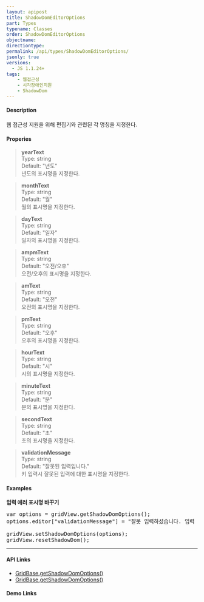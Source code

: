 ```yaml
---
layout: apipost
title: ShadowDomEditorOptions
part: Types
typename: Classes
order: ShadowDomEditorOptions
objectname: 
directiontype: 
permalink: /api/types/ShadowDomEditorOptions/
jsonly: true
versions:
  - JS 1.1.24+
tags:
    - 웹접근성
    - 시각장애인지원
    - ShadowDom
---
```


#### Description

 웹 접근성 지원을 위해 편집기와 관련된 각 명칭을 지정한다.      

#### Properies

> **yearText**  
> Type: string    
> Default: "년도"  
> 년도의 표시명을 지정한다.     

> **monthText**  
> Type: string    
> Default: "월"  
> 월의 표시명을 지정한다.     

> **dayText**  
> Type: string    
> Default: "일자"  
> 일자의 표시명을 지정한다.     

> **ampmText**  
> Type: string    
> Default: "오전/오후"  
> 오전/오후의 표시명을 지정한다.  

> **amText**  
> Type: string    
> Default: "오전"  
> 오전의 표시명을 지정한다.    

> **pmText**  
> Type: string    
> Default: "오후"  
> 오후의 표시명을 지정한다.    

> **hourText**  
> Type: string    
> Default: "시"  
> 시의 표시명을 지정한다.     

> **minuteText**  
> Type: string    
> Default: "분"  
> 분의 표시명을 지정한다.     

> **secondText**  
> Type: string    
> Default: "초"  
> 초의 표시명을 지정한다.     

> **validationMessage**  
> Type: string    
> Default: "잘못된 입력입니다."  
> 키 입력시 잘못된 입력에 대한 표시명을 지정한다.     

#### Examples

**입력 에러 표시명 바꾸기**

<pre class="prettyprint">
var options = gridView.getShadowDomOptions();
options.editor["validationMessage"] = "잘못 입력하셨습니다. 입력 취소후 다시 시도해주세요.";

gridView.setShadowDomOptions(options);
gridView.resetShadowDom();
</pre>

---

#### API Links

* [GridBase.getShadowDomOptions()](/api/GridBase/getShadowDomOptions/)
* [GridBase.getShadowDomOptions()](/api/GridBase/getShadowDomOptions/)

#### Demo Links

